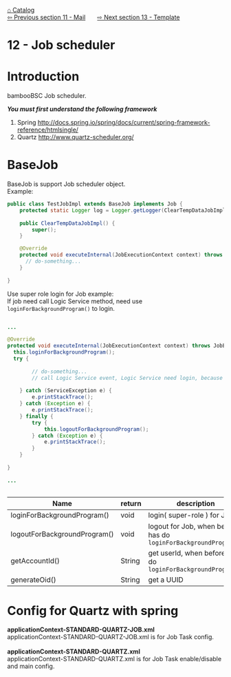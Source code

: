 <a href="https://github.com/billchen198318/bamboobsc/blob/master/core-doc/dev-docs/00-Catalog.md">⌂ Catalog</a><br/>
<a href="https://github.com/billchen198318/bamboobsc/blob/master/core-doc/dev-docs/11-Mail.md">⇦ 
Previous section 11 - Mail</a>
&nbsp;&nbsp;&nbsp;&nbsp;&nbsp;
<a href="https://github.com/billchen198318/bamboobsc/blob/master/core-doc/dev-docs/13-Template.md">⇨ 
Next section 13 - Template</a>


# 12 - Job scheduler
# Introduction
bambooBSC Job scheduler.<br>


***You must first understand the following framework***<br/>
1. Spring http://docs.spring.io/spring/docs/current/spring-framework-reference/htmlsingle/<br/>
2. Quartz http://www.quartz-scheduler.org/

# BaseJob
BaseJob is support Job scheduler object.<br/>
Example:<br/>

```JAVA
public class TestJobImpl extends BaseJob implements Job {
	protected static Logger log = Logger.getLogger(ClearTempDataJobImpl.class);
	
	public ClearTempDataJobImpl() {
		super();
	}

	@Override
	protected void executeInternal(JobExecutionContext context) throws JobExecutionException {
	  // do-something...
	}
	
}	
```

Use super role login for Job example:<br/>
If job need call Logic Service method, need use `loginForBackgroundProgram()` to login.

```JAVA

...

@Override
protected void executeInternal(JobExecutionContext context) throws JobExecutionException {
  this.loginForBackgroundProgram();
  try {
    	
    	// do-something...
    	// call Logic Service event, Logic Service need login, because AOP will check LogicService ...
    	
	} catch (ServiceException e) {
		e.printStackTrace();
	} catch (Exception e) {
		e.printStackTrace();
	} finally {
		try {
			this.logoutForBackgroundProgram();
		} catch (Exception e) {
			e.printStackTrace();
		}		
	}
  
}
	
...	
	
```

| Name | return |description |
| --- | --- | --- |
| loginForBackgroundProgram() | void | login( super-role ) for Job |
| logoutForBackgroundProgram() | void | logout for Job, when before has do `loginForBackgroundProgram()` |
| getAccountId() | String | get userId, when before has do `loginForBackgroundProgram()` |
| generateOid() | String | get a UUID |



# Config for Quartz with spring
**applicationContext-STANDARD-QUARTZ-JOB.xml**
<br/>
applicationContext-STANDARD-QUARTZ-JOB.xml is for Job Task config.
<br/><br/>
**applicationContext-STANDARD-QUARTZ.xml**
<br/>
applicationContext-STANDARD-QUARTZ.xml is for Job Task enable/disable and main config.
<br/><br/>
